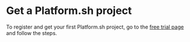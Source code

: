 # Get a Platform.sh project

To register and get your first Platform.sh project, go to the
[free trial page](https://platform.sh/free-trial) and follow the steps.
